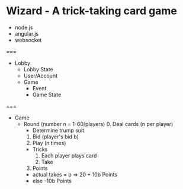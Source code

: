 # Wizard - A trick-taking card game

* node.js
* angular.js
* websocket

===

* Lobby
  * Lobby State
  * User/Account
  * Game
    * Event
    * Game State

===

* Game
  * Round (number n = 1-60/players)
    0. Deal cards (n per player)
      * Determine trump suit
    1. Bid (player's bid b)
    2. Play (n times)
      * Tricks
        1. Each player plays card
        2. Take
    3. Points
      * actual takes = b => 20 + 10b Points
      * else -10b Points
